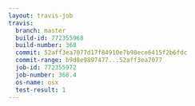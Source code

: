 ```yaml
---
layout: travis-job
travis:
  branch: master
  build-id: 772355968
  build-number: 368
  commit: 52aff3ea7077d17f84910e7b98ece6415f2b6fdc
  commit-range: b9d8e9897477...52aff3ea7077
  job-id: 772355972
  job-number: 368.4
  os-name: osx
  test-result: 1
---
```

